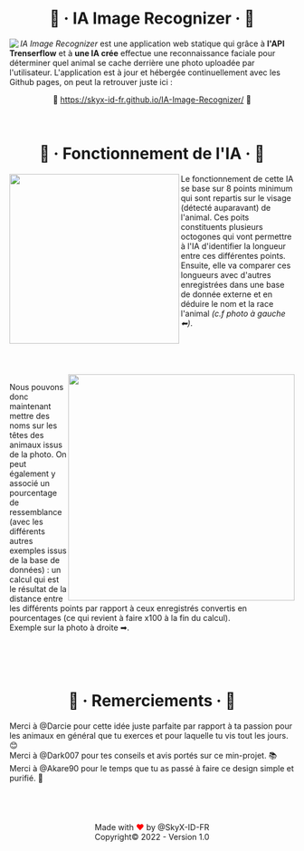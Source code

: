 <h1 align="center">📸 · IA Image Recognizer · 📸</h1>
<img align="left" src="https://img.icons8.com/color/50/000000/ios-photos.png"/>


_IA Image Recognizer_ est une application web statique qui grâce à __l'API Trenserflow__ et à __une IA crée__ effectue une reconnaissance faciale pour déterminer quel animal se cache derrière une photo uploadée par l'utilisateur. L'application est à jour et hébergée continuellement avec les Github pages, on peut la retrouver juste ici : <br/><p align="center">🔗 https://skyx-id-fr.github.io/IA-Image-Recognizer/ 🔗</p><br/>

<h1 align="center">🔨 · Fonctionnement de l'IA · 🔨</h1>

<img width="300px" src="https://zupimages.net/up/23/01/knus.png" align="left"/>
<p>Le fonctionnement de cette IA se base sur 8 points minimum qui sont repartis sur le visage (détecté auparavant) de l'animal. Ces poits constituents plusieurs octogones qui vont permettre à l'IA d'identifier la longueur entre ces différentes points. Ensuite, elle va comparer ces longueurs avec d'autres enregistrées dans une base de donnée externe et en déduire le nom et la race l'animal <i>(c.f photo à gauche ⬅)</i>.</p><br/><br/><br/><br/>

<img width="400px" src="https://zupimages.net/up/23/01/z90o.png" align="right"/>
<p>Nous pouvons donc maintenant mettre des noms sur les têtes des animaux issus de la photo. On peut également y associé un pourcentage de ressemblance (avec les différents autres exemples issus de la base de données) : un calcul qui est le résultat de la distance entre les différents points par rapport à ceux enregistrés convertis en pourcentages (ce qui revient à faire x100 à la fin du calcul).<br/> Exemple sur la photo à droite ➡.</p><br/><br/><br/>

<h1 align="center">🎈 · Remerciements · 🎈</h1>
Merci à @Darcie pour cette idée juste parfaite par rapport à ta passion pour les animaux en général que tu exerces et pour laquelle tu vis tout les jours. 😊<br/>
Merci à @Dark007 pour tes conseils et avis portés sur ce min-projet. 📚<br/>
Merci à @Akare90 pour le temps que tu as passé à faire ce design simple et purifié. 🎨<br/>

<h1></h1><br/><p align="center">Made with <font color="red">❤</font> by @SkyX-ID-FR <br/>Copyright© 2022 - Version 1.0</p>
